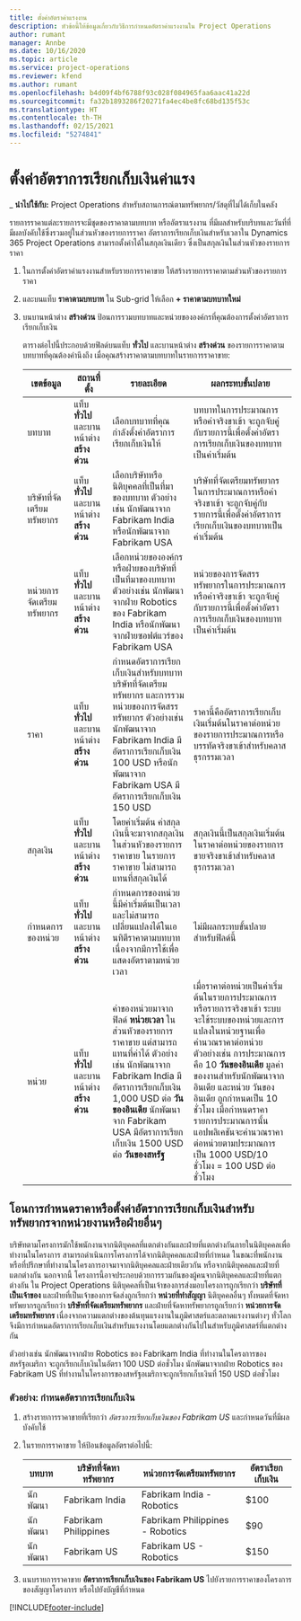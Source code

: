 ```yaml
---
title: ตั้งค่าอัตราค่าแรงงาน
description: หัวข้อนี้ให้ข้อมูลเกี่ยวกับวิธีการกำหนดอัตราค่าแรงงานใน Project Operations
author: rumant
manager: Annbe
ms.date: 10/16/2020
ms.topic: article
ms.service: project-operations
ms.reviewer: kfend
ms.author: rumant
ms.openlocfilehash: b4d09f4bf6788f93c028f084965faa6aac41a22d
ms.sourcegitcommit: fa32b1893286f20271fa4ec4be8fc68bd135f53c
ms.translationtype: HT
ms.contentlocale: th-TH
ms.lasthandoff: 02/15/2021
ms.locfileid: "5274841"
---
```

# <a name="set-up-labor-bill-rates"></a>ตั้งค่าอัตราการเรียกเก็บเงินค่าแรง

_ **นำไปใช้กับ:** Project Operations สำหรับสถานการณ์ตามทรัพยากร/วัสดุที่ไม่ได้เก็บในคลัง

รายการราคาแต่ละรายการจะมีชุดของราคาตามบทบาท หรืออัตราแรงงาน ที่มีผลสำหรับบริบทและวันที่ที่มีผลบังคับใช้ซึ่งรวมอยู่ในส่วนหัวของรายการราคา อัตราการเรียกเก็บเงินสำหรับเวลาใน Dynamics 365 Project Operations สามารถตั้งค่าได้ในสกุลเงินเดียว ซึ่งเป็นสกุลเงินในส่วนหัวของรายการราคา

1. ในการตั้งค่าอัตราค่าแรงงานสำหรับรายการราคาขาย ให้สร้างรายการราคาตามส่วนหัวของรายการราคา 
2. และบนแท็บ **ราคาตามบทบาท** ใน Sub-grid ให้เลือก **+ ราคาตามบทบาทใหม่** 
3. บนบานหน้าต่าง **สร้างด่วน** ป้อนการรวมบทบาทและหน่วยขององค์กรที่คุณต้องการตั้งค่าอัตราการเรียกเก็บเงิน

   ตารางต่อไปนี้ประกอบด้วยฟิลด์บนแท็บ **ทั่วไป** และบานหน้าต่าง **สร้างด่วน** ของรายการราคาตามบทบาทที่คุณต้องคำนึงถึง เมื่อคุณสร้างราคาตามบทบาทในรายการราคาขาย:

    | เขตข้อมูล | สถานที่ตั้ง | รายละเอียด | ผลกระทบขั้นปลาย |
    | --- | --- | --- | --- |
    | บทบาท | แท็บ **ทั่วไป** และบานหน้าต่าง **สร้างด่วน** | เลือกบทบาทที่คุณกำลังตั้งค่าอัตราการเรียกเก็บเงินให้ | บทบาทในการประมาณการหรือค่าจริงขาเข้า จะถูกจับคู่กับรายการนี้เพื่อตั้งค่าอัตราการเรียกเก็บเงินของบทบาทเป็นค่าเริ่มต้น |
    | บริษัทที่จัดเตรียมทรัพยากร | แท็บ **ทั่วไป** และบานหน้าต่าง **สร้างด่วน** | เลือกบริษัทหรือนิติบุคคลที่เป็นที่มาของบทบาท ตัวอย่างเช่น นักพัฒนาจาก Fabrikam India หรือนักพัฒนาจาก Fabrikam USA | บริษัทที่จัดเตรียมทรัพยากรในการประมาณการหรือค่าจริงขาเข้า จะถูกจับคู่กับรายการนี้เพื่อตั้งค่าอัตราการเรียกเก็บเงินของบทบาทเป็นค่าเริ่มต้น |
    | หน่วยการจัดเตรียมทรัพยากร | แท็บ **ทั่วไป** และบานหน้าต่าง **สร้างด่วน** | เลือกหน่วยขององค์กรหรือฝ่ายของบริษัทที่เป็นที่มาของบทบาท ตัวอย่างเช่น นักพัฒนาจากฝ่าย Robotics ของ Fabrikam India หรือนักพัฒนาจากฝ่ายซอฟต์แวร์ของ Fabrikam USA | หน่วยของการจัดสรรทรัพยากรในการประมาณการหรือค่าจริงขาเข้า จะถูกจับคู่กับรายการนี้เพื่อตั้งค่าอัตราการเรียกเก็บเงินของบทบาทเป็นค่าเริ่มต้น |
    | ราคา | แท็บ **ทั่วไป** และบานหน้าต่าง **สร้างด่วน** | กำหนดอัตราการเรียกเก็บเงินสำหรับบทบาท บริษัทที่จัดเตรียมทรัพยากร และการรวมหน่วยของการจัดสรรทรัพยากร ตัวอย่างเช่น นักพัฒนาจาก Fabrikam India มีอัตราการเรียกเก็บเงิน 100 USD หรือนักพัฒนาจาก Fabrikam USA มีอัตราการเรียกเก็บเงิน 150 USD | ราคานี้คืออัตราการเรียกเก็บเงินเริ่มต้นในราคาต่อหน่วยของรายการประมาณการหรือบรรทัดจริงขาเข้าสำหรับคลาสธุรกรรมเวลา |
    | สกุลเงิน | แท็บ **ทั่วไป** และบานหน้าต่าง **สร้างด่วน**| โดยค่าเริ่มต้น ค่าสกุลเงินนี้จะมาจากสกุลเงินในส่วนหัวของรายการราคาขาย ในรายการราคาขาย ไม่สามารถแทนที่สกุลเงินได้ | สกุลเงินนี้เป็นสกุลเงินเริ่มต้นในราคาต่อหน่วยของรายการขายจริงขาเข้าสำหรับคลาสธุรกรรมเวลา |
    | กำหนดการของหน่วย | แท็บ **ทั่วไป** และบานหน้าต่าง **สร้างด่วน** | กำหนดการของหน่วยนี้มีค่าเริ่มต้นเป็นเวลา และไม่สามารถเปลี่ยนแปลงได้ในเอนทิตีราคาตามบทบาท เนื่องจากมีการใช้เพื่อแสดงอัตราตามหน่วยเวลา | ไม่มีผลกระทบขั้นปลายสำหรับฟิลด์นี้ |
    | หน่วย | แท็บ **ทั่วไป** และบานหน้าต่าง **สร้างด่วน** | ค่าของหน่วยมาจากฟิลด์ **หน่วยเวลา** ในส่วนหัวของรายการราคาขาย แต่สามารถแทนที่ค่าได้ ตัวอย่างเช่น นักพัฒนาจาก Fabrikam India มีอัตราการเรียกเก็บเงิน 1,000 USD ต่อ **วันของอินเดีย** นักพัฒนาจาก Fabrikam USA มีอัตราการเรียกเก็บเงิน 1500 USD ต่อ **วันของสหรัฐ** | เมื่อราคาต่อหน่วยเป็นค่าเริ่มต้นในรายการประมาณการหรือรายการจริงขาเข้า ระบบจะใช้ระบบของหน่วยและการแปลงในหน่วยฐานเพื่อคำนวณราคาต่อหน่วย ตัวอย่างเช่น การประมาณการคือ 10 **วันของอินเดีย** มูลค่าของงานสำหรับนักพัฒนาจากอินเดีย และหน่วย วันของอินเดีย ถูกกำหนดเป็น 10 ชั่วโมง เมื่อกำหนดราคารายการประมาณการนั้น แอปพลิเคชันจะคำนวณราคาต่อหน่วยตามประมาณการเป็น 1000 USD/10 ชั่วโมง = 100 USD ต่อชั่วโมง |

## <a name="transfer-pricing-or-set-up-bill-rates-for-resources-from-other-organizational-units-or-divisions"></a>โอนการกำหนดราคาหรือตั้งค่าอัตราการเรียกเก็บเงินสำหรับทรัพยากรจากหน่วยงานหรือฝ่ายอื่นๆ 

บริษัทตามโครงการมักใช้พนักงานจากนิติบุคคลที่แตกต่างกันและฝ่ายที่แตกต่างกันภายในนิติบุคคลเพื่อทำงานในโครงการ สามารถดำเนินการโครงการได้จากนิติบุคคลและฝ่ายที่กำหนด ในขณะที่พนักงานหรือที่ปรึกษาที่ทำงานในโครงการอาจมาจากนิติบุคคลและฝ่ายเดียวกัน หรือจากนิติบุคคลและฝ่ายที่แตกต่างกัน นอกจากนี้ โครงการนี้อาจประกอบด้วยการรวมกันของผู้คนจากนิติบุคคลและฝ่ายที่แตกต่างกัน ใน Project Operations นิติบุคคลที่เป็นเจ้าของการส่งมอบโครงการถูกเรียกว่า **บริษัทที่เป็นเจ้าของ** และฝ่ายที่เป็นเจ้าของการจัดส่งถูกเรียกว่า **หน่วยที่ทำสัญญา** นิติบุคคลอื่นๆ ทั้งหมดที่จัดหาทรัพยากรถูกเรียกว่า **บริษัทที่จัดเตรียมทรัพยากร** และฝ่ายที่จัดหาทรัพยากรถูกเรียกว่า **หน่วยการจัดเตรียมทรัพยากร** เนื่องจากความแตกต่างของต้นทุนแรงงานในภูมิศาสตร์และตลาดแรงงานต่างๆ ทั่วโลก จึงมีการกำหนดอัตราการเรียกเก็บเงินสำหรับแรงงานโดยแตกต่างกันไปในสำหรับภูมิศาสตร์ที่แตกต่างกัน

ตัวอย่างเช่น นักพัฒนาจากฝ่าย Robotics ของ Fabrikam India ที่ทำงานในโครงการของสหรัฐอเมริกา จะถูกเรียกเก็บเงินในอัตรา 100 USD ต่อชั่วโมง นักพัฒนาจากฝ่าย Robotics ของ Fabrikam US ที่ทำงานในโครงการของสหรัฐอเมริกาจะถูกเรียกเก็บเงินที่ 150 USD ต่อชั่วโมง 

### <a name="example-set-up-a-bill-rate"></a>ตัวอย่าง: กำหนดอัตราการเรียกเก็บเงิน 

1. สร้างรายการราคาขายที่เรียกว่า *อัตราการเรียกเก็บเงินของ Fabrikam US* และกำหนดวันที่มีผลบังคับใช้
2. ในรายการราคาขาย ให้ป้อนข้อมูลอัตราต่อไปนี้:

    | บทบาท | บริษัทที่จัดหาทรัพยากร | หน่วยการจัดเตรียมทรัพยากร | อัตราเรียกเก็บเงิน |
    | --- | --- | --- | --- |
    | นักพัฒนา | Fabrikam India | Fabrikam India - Robotics | $100 |
    | นักพัฒนา | Fabrikam Philippines | Fabrikam Philippines - Robotics | $90 |
    | นักพัฒนา | Fabrikam US | Fabrikam US - Robotics | $150 |

3. แนบรายการราคาขาย **อัตราการเรียกเก็บเงินของ Fabrikam US** ไปยังรายการราคาของโครงการของสัญญาโครงการ หรือไปยังบัญชีที่กำหนด


[!INCLUDE[footer-include](../includes/footer-banner.md)]